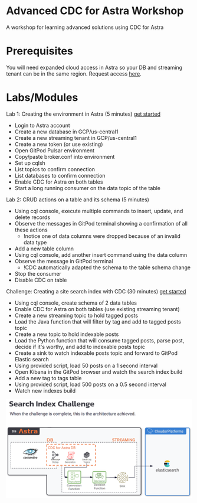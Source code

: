 # Advanced CDC for Astra Workshop

A workshop for learning advanced solutions using CDC for Astra

# Prerequisites

You will need expanded cloud access in Astra so your DB and streaming tenant can be in the same region. Request access [here](https://forms.gle/9y5gYrjeh8Qz9Y457).

# Labs/Modules

Lab 1: Creating the environment in Astra (5 minutes) [get started](/Lab1/01-setup-astra.md)
- Login to Astra account
- Create a new database in GCP/us-central1
- Create a new streaming tenant in GCP/us-central1
- Create a new token (or use existing)
- Open GitPod Pulsar environment
- Copy/paste broker.conf into environment
- Set up cqlsh
- List topics to confirm connection
- List databases to confirm connection
- Enable CDC for Astra on both tables
- Start a long running consumer on the data topic of the table

Lab 2: CRUD actions on a table and its schema (5 minutes)
- Using cql console, execute multiple commands to insert, update, and delete records
- Observe the messages in GitPod terminal showing a confirmation of all these actions
    - !notice one of data columns were dropped because of an invalid data type
- Add a new table column
- Using cql console, add another insert command using the data column
- Observe the message in GitPod terminal
    - !CDC automatically adapted the schema to the table schema change
- Stop the consumer
- Disable CDC on table

Challenge: Creating a site search index with CDC (30 minutes) [get started](/search-index-challenge.md)
- Using cql console, create schema of 2 data tables
- Enable CDC for Astra on both tables (use existing streaming tenant)
- Create a new streaming topic to hold tagged posts
- Load the Java function that will filter by tag and add to tagged posts topic
- Create a new topic to hold indexable posts
- Load the Python function that will consume tagged posts, parse post, decide if it's worthy, and add to indexable posts topic
- Create a sink to watch indexable posts topic and forward to GitPod Elastic search
- Using provided script, load 50 posts on a 1 second interval
- Open Kibana in the GitPod browser and watch the search index build
- Add a new tag to tags table
- Using provided script, load 500 posts on a 0.5 second interval
- Watch new indexes build

![Challenge Diagram](/images/challenge-diagram.png)
